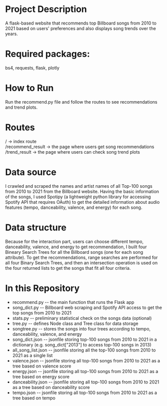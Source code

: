 # Project Description
A flask-based website that recommends top Billboard songs from 2010 to 2021 based on users' preferences and also displays song trends over the years.

# Required packages:
bs4, requests, flask, plotly

# How to Run
Run the recommend.py file and follow the routes to see recommendations and trend plots.

# Routes
/ -> index route<br>
/recommend_result -> the page where users get song recommendations<br>
/trend_result -> the page where users can check song trend plots<br>
 
# Data source
I crawled and scraped the names and artist names of all Top-100 songs from 2010 to 2021 from the Billboard website. Having the basic information of the songs, I used Spotipy (a lightweight python library for accessing Spotify API that requires OAuth) to get the detailed information about audio features (tempo, danceability, valence, and energy) for each song. 

# Data structure
Because for the interaction part, users can choose different tempo, danceability, valence, and energy to get recommendation, I built four Bineary Search Trees for all the Billboard songs (one for each song attribute). To get the recommendations, range searches are performed for all four Binary Search Trees, and then an intersection operation is used on the four returned lists to get the songs that fit all four criteria.

# In this Repository
<ul>
  <li>recommend.py -- the main function that runs the Flask app</li>
  <li>song_dict.py -- Billboard web scraping and Spotify API access to get the top songs from 2010 to 2021</li>
  <li>stats.py -- preliminary statistical check on the songs data (optional)</li>
  <li>tree.py -- defines Node class and Tree class for data storage</li>
  <li>songtree.py -- stores the songs into four trees according to tempo, danceability, valence, and energy</li>
  <li>song_dict.json -- jsonfile storing top-100 songs from 2010 to 2021 in a dictionary (e.g. song_dict["2013"] to access top-100 songs in 2013)</li>
  <li>all_song_list.json -- jsonfile storing all the top-100 songs from 2010 to 2021 as a single list</li>
  <li>valence.json -- jsonfile storing all top-100 songs from 2010 to 2021 as a tree based on valence score</li>
  <li>energy.json -- jsonfile storing all top-100 songs from 2010 to 2021 as a tree based on energy score</li>
  <li>danceability.json -- jsonfile storing all top-100 songs from 2010 to 2021 as a tree based on danceability score</li>
  <li>tempo.json -- jsonfile storing all top-100 songs from 2010 to 2021 as a tree based on tempo</li>
</ul>
